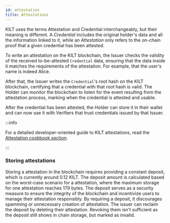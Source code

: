 ```yaml
---
id: attestation
title: Attestations
---
```

<!-- TODO: More checks here -->
KILT uses the terms Attestation and Credential interchangeably, but their meaning is different.
A _Credential_ includes the original holder's data and all the information linked to it, while an _Attestation_ only refers to the on-chain proof that a given credential has been attested.

To write an attestation on the KILT blockchain, the Issuer checks the validity of the received to-be-attested `Credential` data, ensuring that the data inside it matches the requirements of the attestation. For example, that the user's name is indeed Alice.

After that, the Issuer writes the `Credential`'s root hash on the KILT blockchain, certifying that a credential with that root hash is valid.
The Holder can monitor the blockchain to listen for the event resulting from the attestation process, marking when the credential is attested and usable.

After the credential has been attested, the Holder can store it in their wallet and can now use it with Verifiers that trust credentials issued by that Issuer.

:::info

For a detailed developer-oriented guide to KILT attestations, read the [Attestation cookbook section](/develop/sdk/cookbook/claiming/attestation-creation).

:::

### Storing attestations

Storing a attestation in the blockchain requires providing a constant deposit, which is currently around 0.12 KILT. The deposit amount is calculated based on the worst-case scenario for a attestation, where the maximum storage for one attestation reaches 179 bytes.
The deposit serves as a security measure to ensure the integrity of the blockchain and incentivize users to manage their attestation responsibly.
By requiring a deposit, it discourages spamming or unnecessary creation of attestation.
The issuer can reclaim the deposit by deleting their attestation.
Revoking them isn't sufficient as the deposit still shows in chain storage, but marked as invalid.